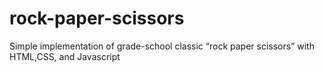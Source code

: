 # rock-paper-scissors
Simple implementation of grade-school classic “rock paper scissors” with HTML,CSS, and Javascript
